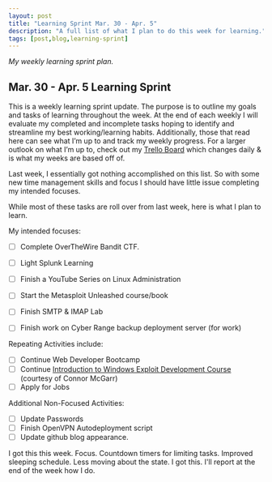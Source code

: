 ```yaml
---
layout: post
title: "Learning Sprint Mar. 30 - Apr. 5"
description: "A full list of what I plan to do this week for learning."
tags: [post,blog,learning-sprint]
---
```

_My weekly learning sprint plan._

## Mar. 30 - Apr. 5 Learning Sprint

This is a weekly learning sprint update. The purpose is to outline my goals and tasks of learning throughout the week. At the end of each weekly I will evaluate my completed and incomplete tasks hoping to identify and streamline my best working/learning habits. Additionally, those that read here can see what I’m up to and track my weekly progress. For a larger outlook on what I’m up to, check out my [Trello Board](https://trello.com/b/6oD5SGbb/personal-board) which changes daily & is what my weeks are based off of. 

Last week, I essentially got nothing accomplished on this list. So with some new time management skills and focus I should have little issue completing my intended focuses.

While most of these tasks are roll over from last week, here is what I plan to learn.

My intended focuses:

- [ ]  Complete OverTheWire Bandit CTF.
- [ ]  Light Splunk Learning
- [ ]  Finish a YouTube Series on Linux Administration
- [ ]  Start the Metasploit Unleashed course/book
- [ ]  Finish SMTP & IMAP Lab
- [ ]  Finish work on Cyber Range backup deployment server (for work)


Repeating Activities include:

- [ ]  Continue Web Developer Bootcamp
- [ ]  Continue [Introduction to Windows Exploit Development Course](https://github.com/connormcgarr/An-Intro-2-Win-ED) (courtesy of Connor McGarr)
- [ ]  Apply for Jobs

Additional Non-Focused Activities:

- [ ]  Update Passwords
- [ ]  Finish OpenVPN Autodeployment script
- [ ]  Update github blog appearance. 

I got this this week. Focus. Countdown timers for limiting tasks. Improved sleeping schedule. Less moving about the state. I got this. I'll report at the end of the week how I do.
